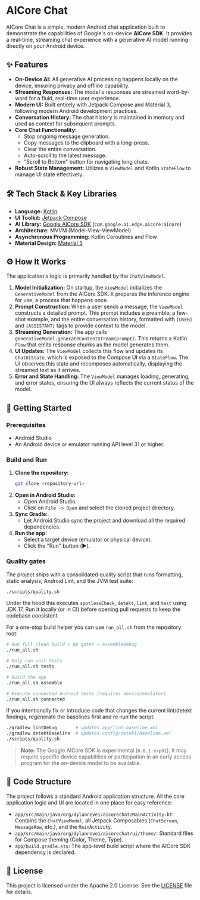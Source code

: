 # AICore Chat

AICore Chat is a simple, modern Android chat application built to demonstrate the capabilities of Google's on-device **AICore SDK**. It provides a real-time, streaming chat experience with a generative AI model running directly on your Android device.

## ✨ Features

-   **On-Device AI:** All generative AI processing happens locally on the device, ensuring privacy and offline capability.
-   **Streaming Responses:** The model's responses are streamed word-by-word for a fluid, real-time user experience.
-   **Modern UI:** Built entirely with Jetpack Compose and Material 3, following modern Android development practices.
-   **Conversation History:** The chat history is maintained in memory and used as context for subsequent prompts.
-   **Core Chat Functionality:**
    -   Stop ongoing message generation.
    -   Copy messages to the clipboard with a long-press.
    -   Clear the entire conversation.
    -   Auto-scroll to the latest message.
    -   "Scroll to Bottom" button for navigating long chats.
-   **Robust State Management:** Utilizes a `ViewModel` and Kotlin `StateFlow` to manage UI state effectively.

## 🛠️ Tech Stack & Key Libraries

-   **Language:** [Kotlin](https://kotlinlang.org/)
-   **UI Toolkit:** [Jetpack Compose](https://developer.android.com/jetpack/compose)
-   **AI Library:** [Google AICore SDK](https://developer.android.com/ml/aicore) (`com.google.ai.edge.aicore:aicore`)
-   **Architecture:** MVVM (Model-View-ViewModel)
-   **Asynchronous Programming:** Kotlin Coroutines and Flow
-   **Material Design:** [Material 3](https://m3.material.io/)

## ⚙️ How It Works

The application's logic is primarily handled by the `ChatViewModel`.

1.  **Model Initialization:** On startup, the `ViewModel` initializes the `GenerativeModel` from the AICore SDK. It prepares the inference engine for use, a process that happens once.
2.  **Prompt Construction:** When a user sends a message, the `ViewModel` constructs a detailed prompt. This prompt includes a preamble, a few-shot example, and the entire conversation history, formatted with `[USER]` and `[ASSISTANT]` tags to provide context to the model.
3.  **Streaming Generation:** The app calls `generativeModel.generateContentStream(prompt)`. This returns a Kotlin `Flow` that emits response chunks as the model generates them.
4.  **UI Updates:** The `ViewModel` collects this flow and updates its `ChatUiState`, which is exposed to the Compose UI via a `StateFlow`. The UI observes this state and recomposes automatically, displaying the streamed text as it arrives.
5.  **Error and State Handling:** The `ViewModel` manages loading, generating, and error states, ensuring the UI always reflects the current status of the model.

## 🚀 Getting Started

### Prerequisites

-   Android Studio
-   An Android device or emulator running API level 31 or higher.

### Build and Run

1.  **Clone the repository:**
    ```bash
    git clone <repository-url>
    ```
2.  **Open in Android Studio:**
    -   Open Android Studio.
    -   Click on `File -> Open` and select the cloned project directory.
3.  **Sync Gradle:**
    -   Let Android Studio sync the project and download all the required dependencies.
4.  **Run the app:**
    -   Select a target device (emulator or physical device).
    -   Click the "Run" button (▶️).

### Quality gates

The project ships with a consolidated quality script that runs formatting, static analysis, Android Lint, and the JVM test suite:

```bash
./scripts/quality.sh
```

Under the hood this executes `spotlessCheck`, `detekt`, `lint`, and `test` using JDK 17. Run it locally (or in CI) before opening pull requests to keep the codebase consistent.

For a one-stop build helper you can use `run_all.sh` from the repository root:

```bash
# Run full clean build + QA gates + assembleDebug
./run_all.sh

# Only run unit tests
./run_all.sh tests

# Build the app
./run_all.sh assemble

# Execute connected Android tests (requires device/emulator)
./run_all.sh connected
```

If you intentionally fix or introduce code that changes the current lint/detekt findings, regenerate the baselines first and re-run the script:

```bash
./gradlew lintDebug       # updates app/lint-baseline.xml
./gradlew detektBaseline  # updates config/detekt/baseline.xml
./scripts/quality.sh
```

> **Note:** The Google AICore SDK is experimental (`0.0.1-exp01`). It may require specific device capabilities or participation in an early access program for the on-device model to be available.

## 📂 Code Structure

The project follows a standard Android application structure. All the core application logic and UI are located in one place for easy reference:

-   `app/src/main/java/org/dylanneve1/aicorechat/MainActivity.kt`: Contains the `ChatViewModel`, all Jetpack Composables (`ChatScreen`, `MessageRow`, etc.), and the `MainActivity`.
-   `app/src/main/java/org/dylanneve1/aicorechat/ui/theme/`: Standard files for Compose theming (Color, Theme, Type).
-   `app/build.gradle.kts`: The app-level build script where the AICore SDK dependency is declared.

## 📄 License

This project is licensed under the Apache 2.0 License. See the [LICENSE](LICENSE) file for details.

